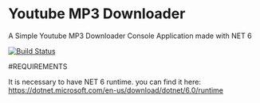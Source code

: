 # Youtube MP3 Downloader
A Simple Youtube MP3 Downloader Console Application made with NET 6

[![Build Status](https://dev.azure.com/jgcarmona/YoutubeMp3Downloader/_apis/build/status/BUILD-MAIN?branchName=main)](https://dev.azure.com/jgcarmona/YoutubeMp3Downloader/_build/latest?definitionId=17&branchName=main)

#REQUIREMENTS

It is necessary to have NET 6 runtime. you can find it here:
https://dotnet.microsoft.com/en-us/download/dotnet/6.0/runtime

